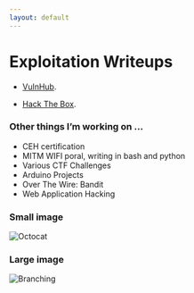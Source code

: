 ```yaml
---
layout: default
---
```


# **Exploitation Writeups**

* [VulnHub](./VulnHub.html).

* [Hack The Box](./Hack-The-Box.html).



### Other things I’m working on ...

- CEH certification 
- MITM WIFI poral, writing in bash and python
- Various CTF Challenges
- Arduino Projects
- Over The Wire: Bandit 
- Web Application Hacking


### Small image

![Octocat](https://github.githubassets.com/images/icons/emoji/octocat.png)

### Large image

![Branching](https://guides.github.com/activities/hello-world/branching.png)
